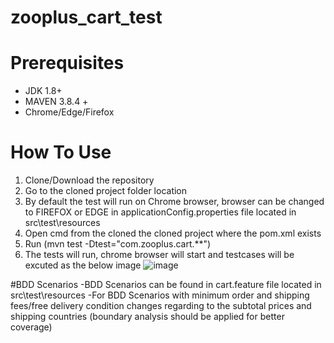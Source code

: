 # zooplus_cart_test
# Prerequisites
- JDK 1.8+
- MAVEN 3.8.4 +
- Chrome/Edge/Firefox 
# How To Use
1. Clone/Download the repository
2. Go to the cloned project folder location
3. By default the test will run on Chrome browser, browser can be changed to FIREFOX or EDGE in applicationConfig.properties file located in src\test\resources 
4. Open cmd from the cloned the cloned project where the pom.xml exists
5. Run (mvn test -Dtest="com.zooplus.cart.**") 
6. The tests will run, chrome browser will start and testcases will be excuted as the below image
![image](https://user-images.githubusercontent.com/102529622/167728586-0f56c32b-8f6b-4ecd-bd92-a033de6778df.png)

#BDD Scenarios
-BDD Scenarios can be found in cart.feature file located in src\test\resources
-For BDD Scenarios with minimum order and shipping fees/free delivery condition changes regarding to the subtotal prices and shipping countries (boundary analysis should be applied for better coverage) 






